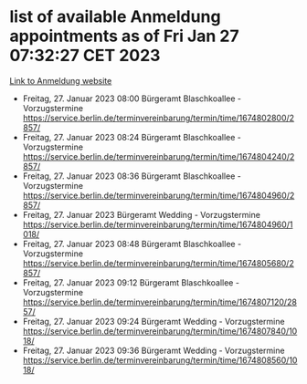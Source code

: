 # list of available Anmeldung appointments as of Fri Jan 27 07:32:27 CET 2023
[Link to Anmeldung website](https://service.berlin.de/terminvereinbarung/termin/tag.php?termin=0&anliegen[]=120686&dienstleisterlist=122210,122217,327316,122219,327312,122227,327314,122231,327346,122243,327348,122252,329742,122260,329745,122262,329748,122254,329751,122271,327278,122273,327274,122277,327276,330436,122280,327294,122282,327290,122284,327292,327539,122291,327270,122285,327266,122286,327264,122296,327268,150230,329760,122301,327282,122297,327286,122294,327284,122312,329763,122314,329775,122304,327330,122311,327334,122309,327332,122281,327352,122279,329772,122276,327324,122274,327326,122267,329766,122246,327318,122251,327320,122257,327322,122208,327298,122226,327300,121362,121364&herkunft=http%3A%2F%2Fservice.berlin.de%2Fdienstleistung%2F120686%2F)
- Freitag, 27. Januar 2023 08:00 Bürgeramt Blaschkoallee - Vorzugstermine https://service.berlin.de/terminvereinbarung/termin/time/1674802800/2857/
- Freitag, 27. Januar 2023 08:24 Bürgeramt Blaschkoallee - Vorzugstermine https://service.berlin.de/terminvereinbarung/termin/time/1674804240/2857/
- Freitag, 27. Januar 2023 08:36 Bürgeramt Blaschkoallee - Vorzugstermine https://service.berlin.de/terminvereinbarung/termin/time/1674804960/2857/
- Freitag, 27. Januar 2023  Bürgeramt Wedding - Vorzugstermine https://service.berlin.de/terminvereinbarung/termin/time/1674804960/1018/
- Freitag, 27. Januar 2023 08:48 Bürgeramt Blaschkoallee - Vorzugstermine https://service.berlin.de/terminvereinbarung/termin/time/1674805680/2857/
- Freitag, 27. Januar 2023 09:12 Bürgeramt Blaschkoallee - Vorzugstermine https://service.berlin.de/terminvereinbarung/termin/time/1674807120/2857/
- Freitag, 27. Januar 2023 09:24 Bürgeramt Wedding - Vorzugstermine https://service.berlin.de/terminvereinbarung/termin/time/1674807840/1018/
- Freitag, 27. Januar 2023 09:36 Bürgeramt Wedding - Vorzugstermine https://service.berlin.de/terminvereinbarung/termin/time/1674808560/1018/
